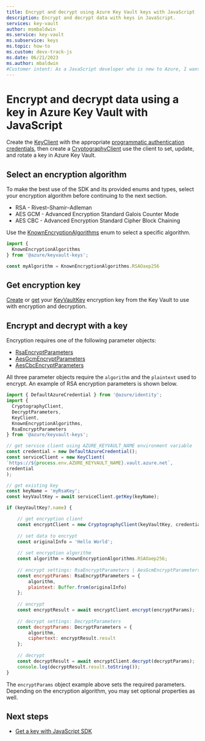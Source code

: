```yaml
---
title: Encrypt and decrypt using Azure Key Vault keys with JavaScript
description: Encrypt and decrypt data with keys in JavaScript. 
services: key-vault
author: msmbaldwin
ms.service: key-vault
ms.subservice: keys
ms.topic: how-to
ms.custom: devx-track-js
ms.date: 06/21/2023
ms.author: mbaldwin
#Customer intent: As a JavaScript developer who is new to Azure, I want to encrypt and decrypt data using a key to the Key Vault with the SDK.
---
```


# Encrypt and decrypt data using a key in Azure Key Vault with JavaScript

Create the [KeyClient](/javascript/api/@azure/keyvault-keys/keyclient) with the appropriate [programmatic authentication credentials](javascript-developer-guide-get-started.md#authorize-access-and-connect-to-key-vault), then create a [CryptographyClient]() use the client to set, update, and rotate a key in Azure Key Vault.

## Select an encryption algorithm

To make the best use of the SDK and its provided enums and types, select your encryption algorithm before continuing to the next section. 

* RSA - Rivest–Shamir–Adleman
* AES GCM - Advanced Encryption Standard Galois Counter Mode
* AES CBC - Advanced Encryption Standard Cipher Block Chaining

Use the [KnownEncryptionAlgorithms](/javascript/api/@azure/keyvault-keys/knownencryptionalgorithms) enum to select a specific algorithm. 

```javascript
import {
  KnownEncryptionAlgorithms
} from '@azure/keyvault-keys';

const myAlgorithm = KnownEncryptionAlgorithms.RSAOaep256
```

## Get encryption key

[Create]() or [get]() your [KeyVaultKey](/javascript/api/@azure/keyvault-keys/keyvaultkey) encryption key from the Key Vault to use with encryption and decryption.

## Encrypt and decrypt with a key

Encryption requires one of the following parameter objects:

* [RsaEncryptParameters](/javascript/api/@azure/keyvault-keys/rsaencryptparameters)
* [AesGcmEncryptParameters](/javascript/api/@azure/keyvault-keys/aesgcmdecryptparameters)
* [AesCbcEncryptParameters](/javascript/api/@azure/keyvault-keys/aescbcencryptparameters)

All three parameter objects require the `algorithm` and the `plaintext` used to encrypt. An example of RSA encryption parameters is shown below.

```javascript
import { DefaultAzureCredential } from '@azure/identity';
import {
  CryptographyClient,
  DecryptParameters,
  KeyClient,
  KnownEncryptionAlgorithms,
  RsaEncryptParameters
} from '@azure/keyvault-keys';

// get service client using AZURE_KEYVAULT_NAME environment variable
const credential = new DefaultAzureCredential();
const serviceClient = new KeyClient(
`https://${process.env.AZURE_KEYVAULT_NAME}.vault.azure.net`,
credential
);

// get existing key
const keyName = 'myRsaKey';
const keyVaultKey = await serviceClient.getKey(keyName);

if (keyVaultKey?.name) {

    // get encryption client
    const encryptClient = new CryptographyClient(keyVaultKey, credential);
    
    // set data to encrypt
    const originalInfo = 'Hello World';
    
    // set encryption algorithm
    const algorithm = KnownEncryptionAlgorithms.RSAOaep256;
    
    // encrypt settings: RsaEncryptParameters | AesGcmEncryptParameters | AesCbcEncryptParameters
    const encryptParams: RsaEncryptParameters = {
        algorithm,
        plaintext: Buffer.from(originalInfo)
    };
    
    // encrypt
    const encryptResult = await encryptClient.encrypt(encryptParams);
    
    // decrypt settings: DecryptParameters
    const decryptParams: DecryptParameters = {
        algorithm,
        ciphertext: encryptResult.result
    };
    
    // decrypt
    const decryptResult = await encryptClient.decrypt(decryptParams);
    console.log(decryptResult.result.toString());
}
```

The `encryptParams` object example above sets the required parameters. Depending on the encryption algorithm, you may set optional properties as well. 

## Next steps

* [Get a key with JavaScript SDK](javascript-developer-guide-get-key.md)